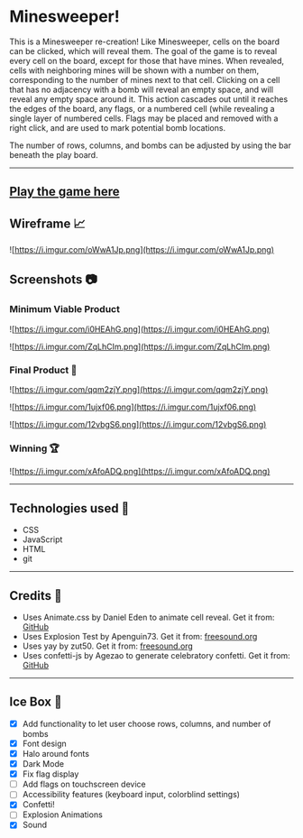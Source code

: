 # Minesweeper!

This is a Minesweeper re-creation! Like Minesweeper, cells on the board can be clicked, which will reveal them. The goal of the game is to reveal every cell on the board, except for those that have mines. When revealed, cells with neighboring mines will be shown with a number on them, corresponding to the number of mines next to that cell. Clicking on a cell that has no adjacency with a bomb will reveal an empty space, and will reveal any empty space around it. This action cascades out until it reaches the edges of the board, any flags, or a numbered cell (while revealing a single layer of numbered cells. Flags may be placed and removed with a right click, and are used to mark potential bomb locations.

The number of rows, columns, and bombs can be adjusted by using the bar beneath the play board.

---

## [Play the game here](https://davidstinson.github.io/mineland/)

## Wireframe 📈

![https://i.imgur.com/oWwA1Jp.png](https://i.imgur.com/oWwA1Jp.png)

## Screenshots 📷

### Minimum Viable Product

![https://i.imgur.com/i0HEAhG.png](https://i.imgur.com/i0HEAhG.png)

![https://i.imgur.com/ZqLhCIm.png](https://i.imgur.com/ZqLhCIm.png)

### Final Product 🎯

![https://i.imgur.com/qqm2zjY.png](https://i.imgur.com/qqm2zjY.png)

![https://i.imgur.com/1ujxf06.png](https://i.imgur.com/1ujxf06.png)

![https://i.imgur.com/12vbgS6.png](https://i.imgur.com/12vbgS6.png)

### Winning 🏆

![https://i.imgur.com/xAfoADQ.png](https://i.imgur.com/xAfoADQ.png)

---

## Technologies used 📲

- CSS
- JavaScript
- HTML
- git

---

## Credits 🙌

- Uses Animate.css by Daniel Eden to animate cell reveal. Get it from: [GitHub](https://daneden.github.io/animate.css/)
- Uses Explosion Test by Apenguin73. Get it from: [freesound.org](https://freesound.org/people/Apenguin73/sounds/335152/)
- Uses yay by zut50. Get it from: [freesound.org](https://freesound.org/people/zut50/sounds/162395/)
- Uses confetti-js by Agezao to generate celebratory confetti. Get it from: [GitHub](https://github.com/Agezao/confetti-js#readme)

---

## Ice Box 🧊

- [x] Add functionality to let user choose rows, columns, and number of bombs
- [x] Font design
- [x] Halo around fonts
- [x] Dark Mode
- [x] Fix flag display
- [ ] Add flags on touchscreen device
- [ ] Accessibility features (keyboard input, colorblind settings)
- [x] Confetti!
- [ ] Explosion Animations
- [x] Sound
